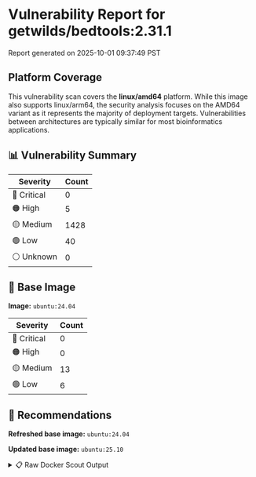 # Vulnerability Report for getwilds/bedtools:2.31.1

Report generated on 2025-10-01 09:37:49 PST

## Platform Coverage

This vulnerability scan covers the **linux/amd64** platform. While this image also supports linux/arm64, the security analysis focuses on the AMD64 variant as it represents the majority of deployment targets. Vulnerabilities between architectures are typically similar for most bioinformatics applications.

## 📊 Vulnerability Summary

| Severity | Count |
|----------|-------|
| 🔴 Critical | 0 |
| 🟠 High | 5 |
| 🟡 Medium | 1428 |
| 🟢 Low | 40 |
| ⚪ Unknown | 0 |

## 🐳 Base Image

**Image:** `ubuntu:24.04`

| Severity | Count |
|----------|-------|
| 🔴 Critical | 0 |
| 🟠 High | 0 |
| 🟡 Medium | 13 |
| 🟢 Low | 6 |

## 🔄 Recommendations

**Refreshed base image:** `ubuntu:24.04`

**Updated base image:** `ubuntu:25.10`

<details>
<summary>📋 Raw Docker Scout Output</summary>

```text
Target               │  getwilds/bedtools:2.31.1  │    0C     5H   1428M    40L   
    digest             │  7ccc610a71d8                      │                               
  Base image           │  ubuntu:24.04                      │    0C     0H    13M     6L    
  Refreshed base image │  ubuntu:24.04                      │    0C     0H     5M     6L    
                       │                                    │                  -8           
  Updated base image   │  ubuntu:25.10                      │    0C     0H     0M     0L    
                       │                                    │                 -13     -6    

What's next:
    View vulnerabilities → docker scout cves getwilds/bedtools:2.31.1
    View base image update recommendations → docker scout recommendations getwilds/bedtools:2.31.1
    Include policy results in your quickview by supplying an organization → docker scout quickview getwilds/bedtools:2.31.1 --org <organization>
```
</details>
